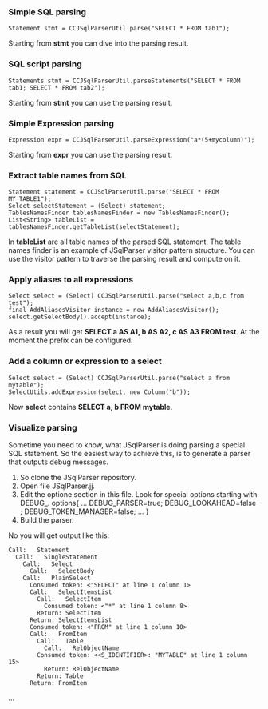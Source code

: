### Simple SQL parsing
    Statement stmt = CCJSqlParserUtil.parse("SELECT * FROM tab1");

Starting from **stmt** you can dive into the parsing result. 

### SQL script parsing
    Statements stmt = CCJSqlParserUtil.parseStatements("SELECT * FROM tab1; SELECT * FROM tab2");

Starting from **stmt** you can use the parsing result. 

### Simple Expression parsing
    Expression expr = CCJSqlParserUtil.parseExpression("a*(5+mycolumn)");

Starting from **expr** you can use the parsing result.

### Extract table names from SQL
    Statement statement = CCJSqlParserUtil.parse("SELECT * FROM MY_TABLE1");
    Select selectStatement = (Select) statement;
    TablesNamesFinder tablesNamesFinder = new TablesNamesFinder();
    List<String> tableList = tablesNamesFinder.getTableList(selectStatement);

In **tableList** are all table names of the parsed SQL statement. The table names finder is an example of JSqlParser visitor pattern structure. You can use the visitor pattern to traverse the parsing result and compute on it.

### Apply aliases to all expressions
    Select select = (Select) CCJSqlParserUtil.parse("select a,b,c from test");
    final AddAliasesVisitor instance = new AddAliasesVisitor();
    select.getSelectBody().accept(instance);

As a result you will get **SELECT a AS A1, b AS A2, c AS A3 FROM test**. At the moment the prefix
can be configured.

### Add a column or expression to a select
    Select select = (Select) CCJSqlParserUtil.parse("select a from mytable");
    SelectUtils.addExpression(select, new Column("b"));

Now **select** contains **SELECT a, b FROM mytable**.

### Visualize parsing
Sometime you need to know, what JSqlParser is doing parsing a special SQL statement. So the easiest way to achieve this, is to generate a parser that outputs debug messages. 

1. So clone the JSqlParser repository. 
1. Open file JSqlParser.jj.
1. Edit the optione section in this file. Look for special options starting with DEBUG_.
    options{
        ...
        DEBUG_PARSER=true;
        DEBUG_LOOKAHEAD=false ;
        DEBUG_TOKEN_MANAGER=false;
        ...
    }
1. Build the parser.

No you will get output like this:

    Call:   Statement
	  Call:   SingleStatement
	    Call:   Select
	      Call:   SelectBody
		Call:   PlainSelect
		  Consumed token: <"SELECT" at line 1 column 1>
		  Call:   SelectItemsList
		    Call:   SelectItem
		      Consumed token: <"*" at line 1 column 8>
		    Return: SelectItem
		  Return: SelectItemsList
		  Consumed token: <"FROM" at line 1 column 10>
		  Call:   FromItem
		    Call:   Table
		      Call:   RelObjectName
			Consumed token: <<S_IDENTIFIER>: "MYTABLE" at line 1 column 15>
		      Return: RelObjectName
		    Return: Table
		  Return: FromItem
   ...